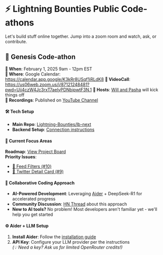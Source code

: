 # ⚡ Lightning Bounties Public Code-athons

Let's build stuff online together. Jump into a zoom room and watch, ask, or contribute.

## 🚀 Genesis Code-athon
**📅 When**: February 1, 2025 9am - 12pm EST  
**🔗 Where**: Google Calendar: https://calendar.app.google/K3kRr8USqf1iRLdK8
**🎥 VideoCall**: https://us06web.zoom.us/j/87121248481?pwd=Uii4czW4Jc3rxT7aelyPDNbipwtF3N.1
**👥 Hosts**: [Will and Pasha](https://www.lightningbounties.com/team) will kick things off  
**🎥 Recordings**: Published on [YouTube Channel](https://www.youtube.com/@LightningBounties)


#### 🛠️ Tech Setup
- **Main Repo**: [Lightning-Bounties/lb-next](https://github.com/Lightning-Bounties/lb-next)
- **Backend Setup**: [Connection instructions](https://docs.lightningbounties.com/docs/solve-a-bounty/working-on-opensource-frontend-lb-next)  

#### 📌 Current Focus Areas
**Roadmap**: [View Project Board](https://github.com/orgs/Lightning-Bounties/projects/2/views/1)  
**Priority Issues**:
- [🔧 Feed Filters (#10)](https://github.com/Lightning-Bounties/progress-tracker/issues/10)
- [🔧 Twitter Detail Card (#9)](https://github.com/Lightning-Bounties/progress-tracker/issues/9)

#### 🌟 Collaborative Coding Approach
- **AI-Powered Development**: Leveraging [Aider](https://aider.chat) + DeepSeek-R1 for accelerated progress  
- **Community Discussion**: [HN Thread](https://news.ycombinator.com/item?id=42852866) about this approach  
- **New to AI tools?** No problem! Most developers aren't familiar yet - we'll help you get started

#### ⚙️ Aider + LLM Setup
1. **Install Aider**: Follow the [installation guide](https://aider.chat/docs/install.html)
2. **API Key**: Configure your LLM provider per the instructions  
   *(💡 Need a key? Ask us for limited OpenRouter credits!)*
